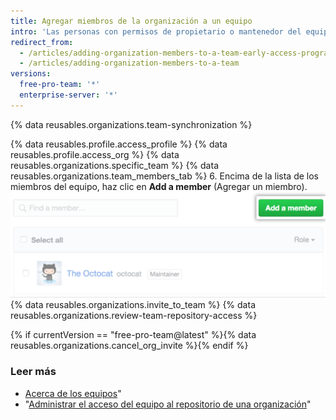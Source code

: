 ```yaml
---
title: Agregar miembros de la organización a un equipo
intro: 'Las personas con permisos de propietario o mantenedor del equipo pueden agregar miembros de la organización a los equipos. Las personas con permisos de propietario también pueden {% if currentVersion == "free-pro-team@latest" %} invitar a personas que no son miembros {% else %}a incorporar a personas que no son miembros a{% endif %} un equipo y la organización.'
redirect_from:
  - /articles/adding-organization-members-to-a-team-early-access-program/
  - /articles/adding-organization-members-to-a-team
versions:
  free-pro-team: '*'
  enterprise-server: '*'
---
```


{% data reusables.organizations.team-synchronization %}

{% data reusables.profile.access_profile %}
{% data reusables.profile.access_org %}
{% data reusables.organizations.specific_team %}
{% data reusables.organizations.team_members_tab %}
6. Encima de la lista de los miembros del equipo, haz clic en **Add a member** (Agregar un miembro). ![Botón Add member (Agregar miembro)](/assets/images/help/teams/add-member-button.png)
{% data reusables.organizations.invite_to_team %}
{% data reusables.organizations.review-team-repository-access %}

{% if currentVersion == "free-pro-team@latest" %}{% data reusables.organizations.cancel_org_invite %}{% endif %}

### Leer más

- [Acerca de los equipos](/articles/about-teams)"
- "[Administrar el acceso del equipo al repositorio de una organización](/articles/managing-team-access-to-an-organization-repository)"
